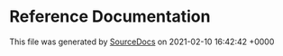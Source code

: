# Reference Documentation

This file was generated by [SourceDocs](https://github.com/eneko/SourceDocs) on 2021-02-10 16:42:42 +0000
